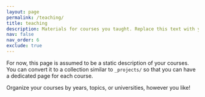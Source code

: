 ```yaml
---
layout: page
permalink: /teaching/
title: teaching
description: Materials for courses you taught. Replace this text with your description.
nav: false
nav_order: 6
exclude: true
---
```


For now, this page is assumed to be a static description of your courses. You can convert it to a collection similar to `_projects/` so that you can have a dedicated page for each course.

Organize your courses by years, topics, or universities, however you like!
